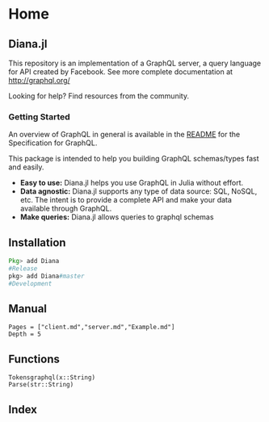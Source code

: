 # Home

## Diana.jl

This repository is an implementation of a GraphQL server, a query language for API created by Facebook.
See more complete documentation at http://graphql.org/

Looking for help? Find resources from the community.

### Getting Started
An overview of GraphQL in general is available in the [README](https://github.com/facebook/graphql/blob/master/README.md) for the Specification for GraphQL.

This package is intended to help you building GraphQL schemas/types fast and easily.
+ **Easy to use:** Diana.jl helps you use GraphQL in Julia without effort.
+ **Data agnostic:** Diana.jl supports any type of data source: SQL, NoSQL, etc. The intent is to provide a complete API and make your data available through GraphQL.
+ **Make queries:** Diana.jl allows queries to graphql schemas

## Installation

```julia
Pkg> add Diana
#Release
pkg> add Diana#master
#Development
```

## Manual
```@contents
Pages = ["client.md","server.md","Example.md"]
Depth = 5
```


## Functions

```@docs
Tokensgraphql(x::String)
Parse(str::String)
```

## Index
```@index
```